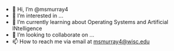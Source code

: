 - 👋 Hi, I’m @msmurray4
- 👀 I’m interested in ...
- 🌱 I’m currently learning about Operating Systems and Artificial INtelligence
- 💞️ I’m looking to collaborate on ...
- 📫 How to reach me via email at msmurray4@wisc.edu

<!---
msmurray4/msmurray4 is a ✨ special ✨ repository because its `README.md` (this file) appears on your GitHub profile.
You can click the Preview link to take a look at your changes.
--->
